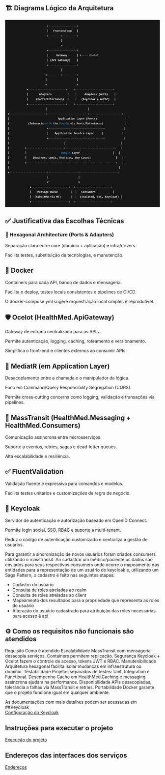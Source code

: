 ## 🏗️ Diagrama Lógico da Arquitetura
                         
  ![Imagem do diagrama](https://github.com/ohr68/Health-Med/blob/master/images/diagrama.png?raw=true)


## ✅ Justificativa das Escolhas Técnicas
### 🔄 Hexagonal Architecture (Ports & Adapters)
Separação clara entre core (domínio + aplicação) e infra/drivers.

Facilita testes, substituição de tecnologias, e manutenção.

## 🐳 Docker
Containers para cada API, banco de dados e mensageria.

Facilita o deploy, testes locais consistentes e pipelines de CI/CD.

O docker-compose.yml sugere orquestração local simples e reprodutível.

## 🛡️ Ocelot (HealthMed.ApiGateway)
Gateway de entrada centralizado para as APIs.

Permite autenticação, logging, caching, roteamento e versionamento.

Simplifica o front-end e clientes externos ao consumir APIs.

## 🧠 MediatR (em Application Layer)
Desacoplamento entre a chamada e o manipulador da lógica.

Foco em Command/Query Responsibility Segregation (CQRS).

Permite cross-cutting concerns como logging, validação e transações via pipelines.

## 📨 MassTransit (HealthMed.Messaging + HealthMed.Consumers)
Comunicação assíncrona entre microsserviços.

Suporte a eventos, retries, sagas e dead-letter queues.

Alta escalabilidade e resiliência.

## ✅ FluentValidation
Validação fluente e expressiva para comandos e modelos.

Facilita testes unitários e customizações de regra de negócio.

## 🔐 Keycloak
Servidor de autenticação e autorização baseado em OpenID Connect.

Permite login social, SSO, RBAC e suporte a multi-tenant.

Reduz o código de autenticação customizado e centraliza a gestão de usuários.

Para garantir a sincronização de novos usuários foram criados consumers utilizando o masstransit. Ao cadastrar
um médico/paciente os dados são enviados para seus respectivos consumers onde ocorre o mapeamento das entidades para
a representação de um usuário do keycloak e, utilizando um Saga Pattern, o cadastro é feito nas seguintes etapas:
  - Cadastro do usuário
  - Consulta de roles atreladas ao realm
  - Consulta de roles atreladas ao client
  - Mapeamento dos resultados para a propriedade que representa as roles do usuário
  - Alteração do usuário cadastrado para atribuição das roles necessárias para acesso à api
    

## ⚙️ Como os requisitos não funcionais são atendidos

Requisito	                          Como é atendido
Escalabilidade	                    MassTransit com mensageria desacopla serviços. Containers permitem replicação.
Segurança	                          Keycloak + Ocelot fazem o controle de acesso, tokens JWT e RBAC.
Manutenibilidade	                  Arquitetura hexagonal facilita isolar mudanças em infraestrutura ou domínio.
Testabilidade	                      Projetos separados de testes: Unit, Integration e Functional.
Desempenho	                        Cache em HealthMed.Caching e messaging assíncrona ajudam na performance.
Disponibilidade	                    APIs desacopladas, tolerância a falhas via MassTransit e retries.
Portabilidade	                      Docker garante que o projeto funcione igual em qualquer ambiente.


As documentações com mais detalhes podem ser acessadas em
##Keycloak  
[Configuração do Keycloak](/.doc/keycloak-config.md)

## Instruções para executar o projeto
[Execução do projeto](/.doc/instrucoes-execucao.md)

## Endereços das interfaces dos serviços
[Endereços](/.doc/enderecos-projetos.md)
